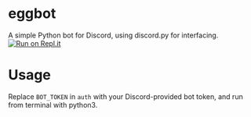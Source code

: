 # eggbot
A simple Python bot for Discord, using discord.py for interfacing.
[![Run on Repl.it](https://repl.it/badge/github/TheUnkn0wnN00b/eggbot)](https://repl.it/github/TheUnkn0wnN00b/eggbot)


# Usage
Replace `BOT_TOKEN` in `auth` with your Discord-provided bot token, and run from terminal with python3.